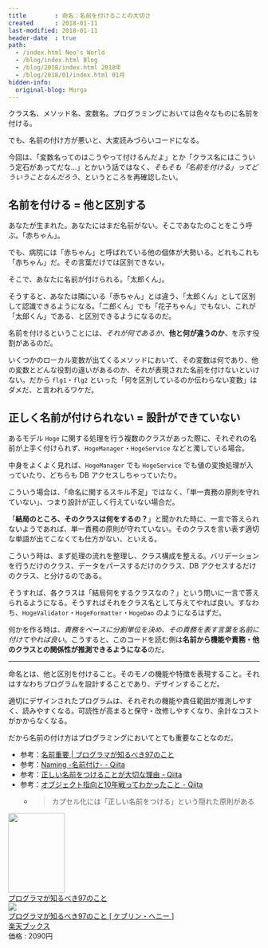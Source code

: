 ```yaml
---
title        : 命名：名前を付けることの大切さ
created      : 2018-01-11
last-modified: 2018-01-11
header-date  : true
path:
  - /index.html Neo's World
  - /blog/index.html Blog
  - /blog/2018/index.html 2018年
  - /blog/2018/01/index.html 01月
hidden-info:
  original-blog: Murga
---
```


クラス名、メソッド名、変数名。プログラミングにおいては色々なものに名前を付ける。

でも、名前の付け方が悪いと、大変読みづらいコードになる。

今回は、「変数名ってのはこうやって付けるんだよ」とか「クラス名にはこういう定石があってだな…」とかいう話ではなく、*そもそも「名前を付ける」ってどういうことなんだろう*、というところを再確認したい。

## 名前を付ける = 他と区別する

あなたが生まれた。あなたにはまだ名前がない。そこであなたのことをこう呼ぶ。「赤ちゃん」。

でも、病院には「赤ちゃん」と呼ばれている他の個体が大勢いる。どれもこれも「赤ちゃん」だ。その言葉だけでは区別できない。

そこで、あなたに名前が付けられる。「太郎くん」。

そうすると、あなたは隣にいる「赤ちゃん」とは違う、「太郎くん」として区別して認識できるようになる。「二郎くん」でも「花子ちゃん」でもない、これが「太郎くん」である、と区別できるようになるのだ。

名前を付けるということには、*それが何であるか*、**他と何が違うのか**、を示す役割があるのだ。

いくつかのローカル変数が出てくるメソッドにおいて、その変数は何であり、他の変数とどんな役割の違いがあるのか、それが表現された名前を付けないといけない。だから `flg1`・`flg2` といった「何を区別しているのか伝わらない変数」はダメだ、と言われるワケだ。

## 正しく名前が付けられない = 設計ができていない

あるモデル `Hoge` に関する処理を行う複数のクラスがあった際に、それぞれの名前が上手く付けられず、`HogeManager`・`HogeService` などと濁している場合。

中身をよくよく見れば、`HogeManager` でも `HogeService` でも値の変換処理が入っていたり、どちらも DB アクセスしちゃっていたり。

こういう場合は、「命名に関するスキル不足」ではなく、「単一責務の原則を守れていない」、つまり設計が正しく行えていない場合だ。

「**結局のところ、そのクラスは何をするの？**」と聞かれた時に、一言で答えられないようであれば、単一責務の原則が守れていない。そのクラスを言い表す適切な単語が出てこなくても仕方がない、といえる。

こういう時は、まず処理の流れを整理し、クラス構成を整える。バリデーションを行うだけのクラス、データをパースするだけのクラス、DB アクセスするだけのクラス、と分けるのである。

そうすれば、各クラスは「結局何をするクラスなの？」という問いに一言で答えられるようになる。そうすればそれをクラス名として与えてやれば良い。すなわち、`HogeValidator`・`HogeFormatter`・`HogeDao` のようになるはずだ。

何かを作る時は、*責務をベースに分割単位を決め、その責務を表す言葉を名前に付けてやれば良い*。こうすると、このコードを読む側は**名前から機能や責務・他のクラスとの関係性が推測できるようになる**のだ。

---

命名とは、他と区別を付けること。そのモノの機能や特徴を表現すること。それはすなわちプログラムを設計することであり、デザインすることだ。

適切にデザインされたプログラムは、それぞれの機能や責任範囲が推測しやすく、読みやすくなる。可読性が高まると保守・改修しやすくなり、余計なコストがかからなくなる。

だから名前の付け方はプログラミングにおいてとても重要なことなのだ。

- 参考：[名前重要 | プログラマが知るべき97のこと](https://プログラマが知るべき97のこと.com/%E3%82%A8%E3%83%83%E3%82%BB%E3%82%A4/%E5%90%8D%E5%89%8D%E9%87%8D%E8%A6%81/)
- 参考：[Naming -名前付け- - Qiita](https://qiita.com/Koki_jp/items/f3d3e824f98d182d4100)
- 参考：[正しい名前をつけることが大切な理由 - Qiita](https://qiita.com/tutinoco/items/85641c0819d813186f9d)
- 参考：[オブジェクト指向と10年戦ってわかったこと - Qiita](https://qiita.com/tutinoco/items/6952b01e5fc38914ec4e)
  - > カプセル化には「正しい名前をつける」という隠れた原則がある

<div class="ad-amazon">
  <div class="ad-amazon-image">
    <a href="https://www.amazon.co.jp/dp/4873114799?tag=neos21-22&amp;linkCode=osi&amp;th=1&amp;psc=1">
      <img src="https://m.media-amazon.com/images/I/511RPej0BNL._SL160_.jpg" width="113" height="160">
    </a>
  </div>
  <div class="ad-amazon-info">
    <div class="ad-amazon-title">
      <a href="https://www.amazon.co.jp/dp/4873114799?tag=neos21-22&amp;linkCode=osi&amp;th=1&amp;psc=1">プログラマが知るべき97のこと</a>
    </div>
  </div>
</div>

<div class="ad-rakuten">
  <div class="ad-rakuten-image">
    <a href="https://hb.afl.rakuten.co.jp/hgc/g00q0722.waxyc9ff.g00q0722.waxyd017/?pc=https%3A%2F%2Fitem.rakuten.co.jp%2Fbook%2F6907852%2F&amp;m=http%3A%2F%2Fm.rakuten.co.jp%2Fbook%2Fi%2F14198887%2F">
      <img src="https://thumbnail.image.rakuten.co.jp/@0_mall/book/cabinet/4798/9784873114798.jpg?_ex=128x128">
    </a>
  </div>
  <div class="ad-rakuten-info">
    <div class="ad-rakuten-title">
      <a href="https://hb.afl.rakuten.co.jp/hgc/g00q0722.waxyc9ff.g00q0722.waxyd017/?pc=https%3A%2F%2Fitem.rakuten.co.jp%2Fbook%2F6907852%2F&amp;m=http%3A%2F%2Fm.rakuten.co.jp%2Fbook%2Fi%2F14198887%2F">プログラマが知るべき97のこと [ ケブリン・ヘニー ]</a>
    </div>
    <div class="ad-rakuten-shop">
      <a href="https://hb.afl.rakuten.co.jp/hgc/g00q0722.waxyc9ff.g00q0722.waxyd017/?pc=https%3A%2F%2Fwww.rakuten.co.jp%2Fbook%2F&amp;m=http%3A%2F%2Fm.rakuten.co.jp%2Fbook%2F">楽天ブックス</a>
    </div>
    <div class="ad-rakuten-price">価格 : 2090円</div>
  </div>
</div>

